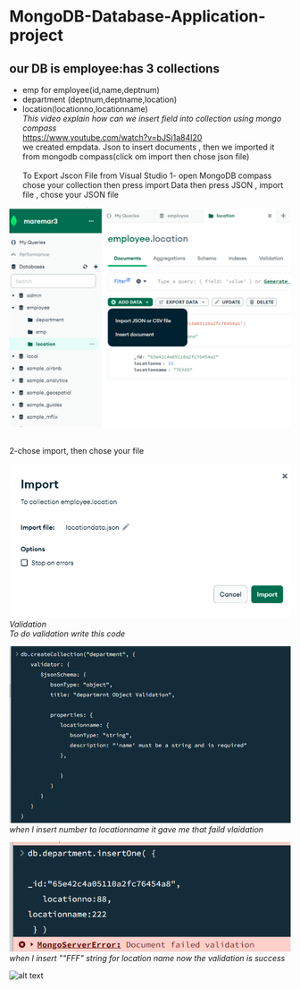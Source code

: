 # MongoDB-Database-Application-project<br>
## our DB is employee:has 3 collections <br> 
* emp for employee(id,name,deptnum)<br>
* department (deptnum,deptname,location)<br>
* location(locationno,locationname)<br>
_This video explain how can we insert field into collection using mongo compass_<br>
https://www.youtube.com/watch?v=bJSj1a84I20<br>
we created empdata. Json to insert documents , then we imported it from mongodb compass(click om import then chose json file)<br><br>
To Export Jscon File from Visual Studio
1- open MongoDB compass chose your collection then press import Data then press JSON , import file , chose your JSON file<br>

![alt text](./image/image.png)

<br>
2-chose import, then chose your file <br>

![alt text](./image/import.png) 
<br>
*Validation*<br>
_To do validation write this code_ <br>

![alt text](./image/image2.png)
_when I insert number to locationname it gave me that faild vlaidation_<br>

![alt text](./image/wrong.png)
_when I insert ""FFF" string for location name now the validation is success_ <br>

![alt text](r./image/right.png)









